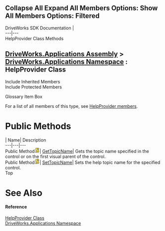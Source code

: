 Collapse All Expand All Members Options: Show All  Members Options: Filtered   
---  
DriveWorks SDK Documentation  |   
---|---  
HelpProvider Class Methods   
  
[DriveWorks.Applications Assembly](topic13.md) > [DriveWorks.Applications Namespace](topic16.md) : HelpProvider Class  
---  
  
Include Inherited Members    
Include Protected Members    


Glossary Item Box

For a list of all members of this type, see [HelpProvider members](topic845.md).

# Public Methods

| Name| Description  
---|---|---  
Public Method![static \(Shared in Visual Basic\)](dotnetimages/static.gif)| [GetTopicName](topic851.md)| Gets the topic name specified in the control or on the first visual parent of the control.   
Public Method![static \(Shared in Visual Basic\)](dotnetimages/static.gif)| [SetTopicName](topic852.md)| Sets the help topic name for the specified control.   
Top

# See Also

#### Reference

[HelpProvider Class](topic844.md)   
[DriveWorks.Applications Namespace](topic16.md)


